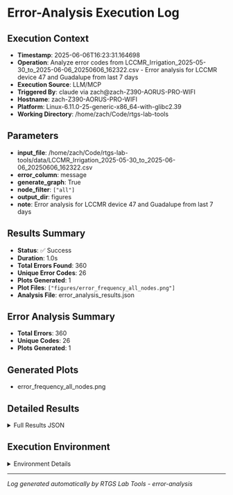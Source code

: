 # Error-Analysis Execution Log

## Execution Context
- **Timestamp**: 2025-06-06T16:23:31.164698
- **Operation**: Analyze error codes from LCCMR_Irrigation_2025-05-30_to_2025-06-06_20250606_162322.csv - Error analysis for LCCMR device 47 and Guadalupe from last 7 days
- **Execution Source**: LLM/MCP
- **Triggered By**: claude via zach@zach-Z390-AORUS-PRO-WIFI
- **Hostname**: zach-Z390-AORUS-PRO-WIFI
- **Platform**: Linux-6.11.0-25-generic-x86_64-with-glibc2.39
- **Working Directory**: /home/zach/Code/rtgs-lab-tools

## Parameters
- **input_file**: /home/zach/Code/rtgs-lab-tools/data/LCCMR_Irrigation_2025-05-30_to_2025-06-06_20250606_162322.csv
- **error_column**: message
- **generate_graph**: True
- **node_filter**: `["all"]`
- **output_dir**: figures
- **note**: Error analysis for LCCMR device 47 and Guadalupe from last 7 days

## Results Summary
- **Status**: ✅ Success
- **Duration**: 1.0s
- **Total Errors Found**: 360
- **Unique Error Codes**: 26
- **Plots Generated**: 1
- **Plot Files**: `["figures/error_frequency_all_nodes.png"]`
- **Analysis File**: error_analysis_results.json

## Error Analysis Summary
- **Total Errors**: 360
- **Unique Codes**: 26
- **Plots Generated**: 1

## Generated Plots
- error_frequency_all_nodes.png

## Detailed Results
<details>
<summary>Full Results JSON</summary>

```json
{
  "success": true,
  "total_errors_found": 360,
  "unique_error_codes": 26,
  "plots_generated": 1,
  "plot_files": [
    "figures/error_frequency_all_nodes.png"
  ],
  "analysis_file": "error_analysis_results.json",
  "start_time": "2025-06-06T16:23:30.189704",
  "end_time": "2025-06-06T16:23:31.164679"
}
```
</details>

## Execution Environment
<details>
<summary>Environment Details</summary>

```json
{
  "timestamp": "2025-06-06T16:23:31.164698",
  "user": "zach",
  "hostname": "zach-Z390-AORUS-PRO-WIFI",
  "platform": "Linux-6.11.0-25-generic-x86_64-with-glibc2.39",
  "python_version": "3.12.3",
  "working_directory": "/home/zach/Code/rtgs-lab-tools",
  "script_path": "/home/zach/Code/rtgs-lab-tools/src/rtgs_lab_tools/error_analysis/cli.py",
  "tool_name": "error-analysis",
  "environment_variables": {
    "CI": "false",
    "GITHUB_ACTIONS": "false",
    "GITHUB_ACTOR": null,
    "GITHUB_WORKFLOW": null,
    "GITHUB_RUN_ID": null,
    "MCP_SESSION": "true",
    "MCP_USER": "claude"
  },
  "execution_source": "LLM/MCP",
  "triggered_by": "claude via zach@zach-Z390-AORUS-PRO-WIFI"
}
```
</details>

---
*Log generated automatically by RTGS Lab Tools - error-analysis*
